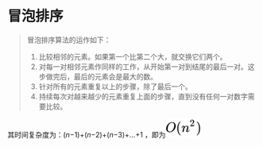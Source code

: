 # 冒泡排序

> 冒泡排序算法的运作如下：
>
> 1. 比较相邻的元素。如果第一个比第二个大，就交换它们两个。
> 2. 对每一对相邻元素作同样的工作，从开始第一对到结尾的最后一对。这步做完后，最后的元素会是最大的数。
> 3. 针对所有的元素重复以上的步骤，除了最后一个。
> 4. 持续每次对越来越少的元素重复上面的步骤，直到没有任何一对数字需要比较。

其时间复杂度为：(*n*−1)+(*n*−2)+(*n*−3)+…+1 ，即为![001](https://github.com/winfredzen/JavaEE-Basic/blob/master/Sort/images/001.svg)
